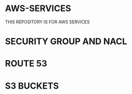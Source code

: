 # AWS-SERVICES
THIS REPOSITORY IS FOR AWS SERVICES

# SECURITY GROUP AND NACL

# ROUTE 53

# S3 BUCKETS
